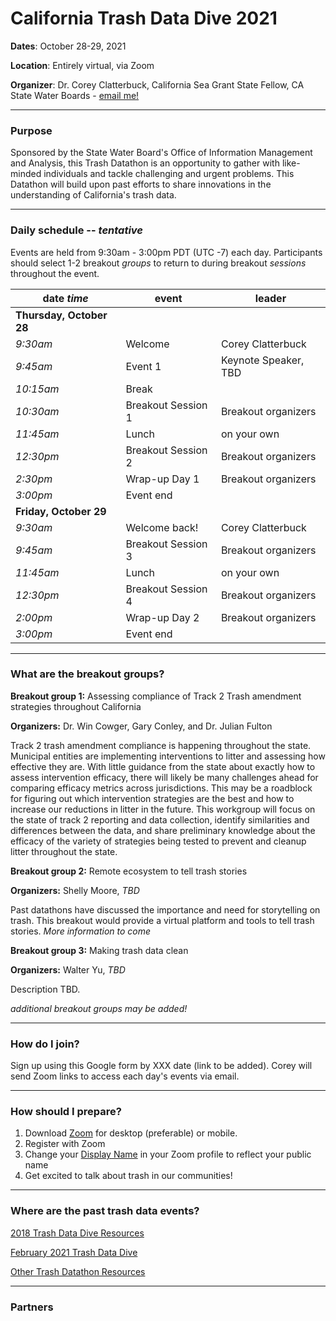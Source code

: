 # California Trash Data Dive 2021
**Dates**: October 28-29, 2021

**Location**: Entirely virtual, via Zoom

**Organizer**: Dr. Corey Clatterbuck, California Sea Grant State Fellow, CA State Water Boards - [email me!](mailto:Corey.Clatterbuck@waterboards.ca.gov)

***

### Purpose
Sponsored by the State Water Board's Office of Information Management and Analysis, this Trash Datathon is an opportunity to gather with like-minded individuals and tackle challenging and urgent problems. This Datathon will build upon past efforts to share innovations in the understanding of California's trash data.

***

### Daily schedule -- *tentative*

Events are held from 9:30am - 3:00pm PDT (UTC -7) each day. Participants should select 1-2 breakout *groups* to return to during breakout *sessions* throughout the event. 

date *time* | event | leader
------------|-------|-------
**Thursday, October 28**|
*9:30am* | Welcome | Corey Clatterbuck
*9:45am* | Event 1 | Keynote Speaker, TBD
*10:15am* | Break
*10:30am* | Breakout Session 1 | Breakout organizers
*11:45am* | Lunch | on your own
*12:30pm* | Breakout Session 2 | Breakout organizers
*2:30pm* | Wrap-up Day 1 | Breakout organizers
*3:00pm* | Event end
**Friday, October 29**|
*9:30am* | Welcome back! | Corey Clatterbuck
*9:45am* | Breakout Session 3 | Breakout organizers
*11:45am* | Lunch | on your own
*12:30pm* | Breakout Session 4 | Breakout organizers
*2:00pm* | Wrap-up Day 2 | Breakout organizers
*3:00pm* | Event end 
***

### What are the breakout groups?

**Breakout group 1:** Assessing compliance of Track 2 Trash amendment strategies throughout California

**Organizers:** Dr. Win Cowger, Gary Conley, and Dr. Julian Fulton

Track 2 trash amendment compliance is happening throughout the state. Municipal entities are implementing interventions to litter and assessing how effective they are. With little guidance from the state about exactly how to assess intervention efficacy, there will likely be many challenges ahead for comparing efficacy metrics across jurisdictions. This may be a roadblock for figuring out which intervention strategies are the best and how to increase our reductions in litter in the future. This workgroup will focus on the state of track 2 reporting and data collection, identify similarities and differences between the data, and share preliminary knowledge about the efficacy of the variety of strategies being tested to prevent and cleanup litter throughout the state. 


**Breakout group 2:** Remote ecosystem to tell trash stories

**Organizers:** Shelly Moore, *TBD*

Past datathons have discussed the importance and need for storytelling on trash. This breakout would provide a virtual platform and tools to tell trash stories. *More information to come*


**Breakout group 3:** Making trash data clean

**Organizers:** Walter Yu, *TBD*

Description TBD. 


*additional breakout groups may be added!* 
***

### How do I join?
Sign up using this Google form by XXX date (link to be added). Corey will send Zoom links to access each day's events via email.

***

### How should I prepare?
1. Download [Zoom](https://zoom.us/) for desktop (preferable) or mobile. 
2. Register with Zoom
3. Change your [Display Name](https://support.zoom.us/hc/en-us/articles/201363203-Customizing-your-profile) in your Zoom profile to reflect your public name
4. Get excited to talk about trash in our communities!

***

### Where are the past trash data events?
[2018 Trash Data Dive Resources](https://github.com/SCCWRP/2018TrashDataDive)

[February 2021 Trash Data Dive](https://sites.google.com/sfei.org/trash/notes-from-the-field/trash-workshop)

[Other Trash Datathon Resources](https://cawaterboarddatacenter.github.io/Datathon-Resources/TrashProjects.html)

***

### Partners
